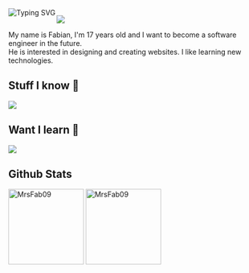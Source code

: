 <div align="right">
 <a href="https://git.io/typing-svg"><img align="left" src="https://readme-typing-svg.demolab.com?font=Fira+Code&pause=1000&width=435&lines=Hello+I'm+Fabian" alt="Typing SVG" /></a>
</div>
<!-- <p align="left">
 <img src="Baner.png" alt="Frontend Developer">
 </p> -->
<p align="left">
  <a href="https://www.github.com/MrsFab09" target="_blank" rel="noreferrer"><img
  src="https://img.shields.io/github/followers/MrsFab09?logo=github&style=for-the-badge&color=3382ed&labelColor=0f172a" /></a>
</p>
<p align="left">
  My name is Fabian, I'm 17 years old and I want to become a software engineer in the future. <br>
  He is interested in designing and creating websites. I like learning new technologies.
</p>


Stuff I know :brain:
--------------------------------------
<p align="left">
  <a href="https://skillicons.dev">
    <img src="https://skillicons.dev/icons?i=github,git,python,react,next,ts" />
  </a>
</p>

Want I learn :monocle_face:
--------------------------------------

<p align="left">
  <a href="https://skillicons.dev">
    <img src="https://skillicons.dev/icons?i=docker,electron,mongodb,nodejs,graphql,astro" />
  </a>
</p>

Github Stats
---------------------------------------

<span>
<img  height="150px" src="https://github-readme-stats.vercel.app/api/top-langs?username=MrsFab09&show_icons=true&locale=en&layout=compact&theme=transparent" alt="MrsFab09" /> 
</span>
<span>
<img height="150px" src="https://github-readme-stats.vercel.app/api?username=MrsFab09&show_icons=true&locale=en&theme=transparent" alt="MrsFab09" />
</span>
